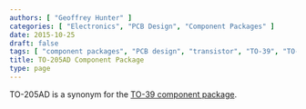```yaml
---
authors: [ "Geoffrey Hunter" ]
categories: [ "Electronics", "PCB Design", "Component Packages" ]
date: 2015-10-25
draft: false
tags: [ "component packages", "PCB design", "transistor", "TO-39", "TO-205AD" ]
title: TO-205AD Component Package
type: page
---
```


TO-205AD is a synonym for the [TO-39 component package](../to-39-component-package).
